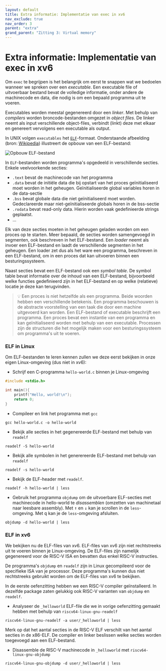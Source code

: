 ```yaml
---
layout: default
title: Extra informatie: Implementatie van exec in xv6
nav_exclude: true
nav_order: 3
parent: "extra"
grand_parent: "Zitting 3: Virtual memory"
---
```


# Extra informatie: Implementatie van exec in xv6

Om `exec` te begrijpen is het belangrijk om eerst te snappen wat we bedoelen wanneer we spreken over een *executable*.
Een executable file of uitvoerbaar bestand bevat de volledige informatie, onder andere de machinecode en data, die nodig is om een bepaald programma uit te voeren.

Executables worden meestal gegenereerd door een *linker*. Met behulp van *compilers* worden broncode-bestanden omgezet in *object files*. De linker neemt als input verschillende object-files, verbindt (linkt) deze met elkaar en genereert vervolgens een executable als output.

In UNIX volgen `executables` het [`ELF`](https://en.wikipedia.org/wiki/Executable_and_Linkable_Format)-formaat.
Onderstaande afbeelding (bron: [Wikipedia](https://en.wikipedia.org/wiki/Executable_and_Linkable_Format#/media/File:ELF_Executable_and_Linkable_Format_diagram_by_Ange_Albertini.png)) illustreert de opbouw van een ELF-bestand:

![Opbouw ELF-bestand](https://upload.wikimedia.org/wikipedia/commons/e/e4/ELF_Executable_and_Linkable_Format_diagram_by_Ange_Albertini.png)

In `ELF`-bestanden worden programma's opgedeeld in verschillende secties. Enkele veelvoorkende secties:

* `.text` bevat de machinecode van het programma
* `.data` bevat de initiële data die bij opstart van het proces geïnitialiseerd moet worden in het geheugen. Geïnitialiseerde global variables horen in de data-sectie
* `.bss` bevat globale data die niet geïnitialiseerd moet worden. Gedeclareerde maar niet-geïnitialiseerde globals horen in de bss-sectie
* `.rodata` bevat read-only data. Hierin worden vaak gedefinieerde strings geplaatst.
* ...

Elk van deze secties moeten in het geheugen geladen worden om een proces op te starten.
Meer bepaald, de secties worden samengevoegd in segmenten, ook beschreven in het ELF-bestand.
Een *loader* neemt als invoer een ELF-bestand en laadt de verschillende segmenten in het geheugen.
Een loader zet dus als het ware een programma, beschreven in een ELF-bestand, om in een proces dat kan uitvoeren binnen een besturingssysteem.

Naast secties bevat een ELF-bestand ook een *symbol table*. De symbol table bevat informatie over de inhoud van een ELF-bestand, bijvoorbeeld welke functies gedefinieerd zijn in het ELF-bestand en op welke (relatieve) locatie je deze kan terugvinden.

> :bulb: Een proces is niet hetzelfde als een programma. Beide woorden hebben een verschillende betekenis. Een programma beschouwen is de abstracte voorstelling van een taak die door een machine uitgevoerd kan worden. Een ELF-bestand of executable beschrijft een programma. Een proces bevat een instantie van een programma en kan geïnitialiseerd worden met behulp van een executable. Processen zijn de structuren die het mogelijk maken voor een besturingssysteem om programma's uit te voeren.

### ELF in Linux

Om ELF-bestanden te leren kennen zullen we deze eerst bekijken in onze eigen Linux-omgeving (dus niet in xv6):

* Schrijf een C-programma `hello-world.c` binnen je Linux-omgeving

```c
#include <stdio.h>

int main(){
    printf("Hello, world!\n");
    return 0;
}
```

* Compileer en link het programma met `gcc`

```shell
gcc hello-world.c -o hello-world
```
* Bekijk alle secties in het gegenereerde ELF-bestand met behulp van `readelf`

```shell
readelf -S hello-world
```

* Bekijk alle symbolen in het generereerde ELF-bestand met behulp van `readelf`

```shell
readelf -s hello-world
```

* Bekijk de ELF-header met `readelf`. 
```shell
readelf -h hello-world | less
```

* Gebruik het programma `objdump` om de uitvoerbare ELF-secties met machinecode in hello-world te *disassemblen* (omzetten van machinetaal naar leesbare assembly). Met <kbd>↑</kbd> en <kbd>↓</kbd> kan je scrollen in de `less`-omgeving. Met <kbd>q</kbd> kan je de `less`-omgeving afsluiten.

  
```shell
objdump -d hello-world | less
```

### ELF in xv6

We bekijken nu de ELF-files van xv6. ELF-files van xv6 zijn niet rechtstreeks uit te voeren binnen je Linux-omgeving. De ELF-files zijn namelijk gegenereerd voor de RISC-V ISA en bevatten dus enkel RISC-V instructies.

De programma's `objdump` en `readelf` zijn in Linux gecompileerd voor de specifieke ISA van je processor. Deze programma's kunnen dus niet rechtstreeks gebruikt worden om de ELF-files van xv6 te bekijken.

In de eerste oefenzitting hebben we een RISC-V compiler geïnstalleerd. In dezelfde package zaten gelukkig ook RISC-V varianten van `objdump` en `readelf`.

* Analyseer de `_helloworld` ELF-file die we in vorige oefenzitting gemaakt hebben met behulp van `riscv64-linux-gnu-readelf`

```shell
riscv64-linux-gnu-readelf -a user/_helloworld | less
```

Merk op dat het aantal secties in de RISC-V ELF verschilt van het aantal secties in de x86-ELF. De compiler en linker beslissen welke secties worden toegevoegd aan een ELF-bestand.

* Disassemble de RISC-V machinecode in `_helloworld` met `riscv64-linux-gnu-objdump` 

```shell
riscv64-linux-gnu-objdump -d user/_helloworld | less
```

